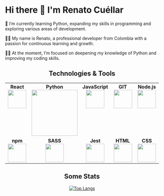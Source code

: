 <h1>Hi there 👋 I'm Renato Cuéllar</h1>

<p>🌱 I’m currently learning Python, expanding my skills in programming and exploring various areas of development.</p>

<p>🧑‍🚀 My name is Renato, a professional developer from Colombia with a passion for continuous learning and growth.</p>

<p>🧑‍💻 At the moment, I’m focused on deepening my knowledge of Python and improving my coding skills.</p>
    
<h2 align="center">Technologies & Tools</h2>

<section>
    <table width="420px" align="center">
        <tbody>
            <tr valign="top">
                <td width="100px" align="center">
                <span><strong>React</strong></span><br>
                <img height=60 src="https://cdn.jsdelivr.net/gh/devicons/devicon/icons/react/react-original.svg" />
                </td>
                <td width="100px" align="center">
                <span><strong>Python</strong></span><br>
                <img height=150 src="https://renatocuellar.com/wp-content/uploads/2024/11/python-svgrepo-com.svg" />
                </td>
                <td width="100px" align="center">
                <span><strong>JavaScript</strong></span><br>
                <img height=60 src="https://cdn.jsdelivr.net/gh/devicons/devicon/icons/javascript/javascript-original.svg">
                </td>
                <td width="100px" align="center">
                <span><strong>GIT</strong></span><br>
                <img height=60 src="https://cdn.jsdelivr.net/gh/devicons/devicon/icons/git/git-original.svg">
                </td>
                <td width="100px" align="center">
                <span><strong>Node.js</strong></span><br>
                <img height=60 src="https://cdn.jsdelivr.net/gh/devicons/devicon/icons/nodejs/nodejs-original.svg">
                </td>
            </tr>
            <tr valign="bottom">
                <td width="100px" align="center">
                <span><strong>npm</strong></span><br>
                <img height=60 src="https://cdn.jsdelivr.net/gh/devicons/devicon/icons/npm/npm-original-wordmark.svg">
                </td>
                <td width="100px" align="center">
                <span><strong>SASS</strong></span><br>
                <img height=60 src="https://cdn.jsdelivr.net/gh/devicons/devicon/icons/sass/sass-original.svg">
                </td>
                <td width="100px" align="center">
                <span><strong>Jest</strong></span><br>
                <img height=60 src="https://cdn.jsdelivr.net/gh/devicons/devicon/icons/jest/jest-plain.svg" />
                </td>
                <td width="100px" align="center">
                <span><strong>HTML</strong></span><br>
                <img height=60 src="https://cdn.jsdelivr.net/gh/devicons/devicon/icons/html5/html5-original.svg">
                </td>
                <td width="100px" align="center">
                <span><strong>CSS</strong></span><br>
                <img height=60 src="https://cdn.jsdelivr.net/gh/devicons/devicon/icons/css3/css3-original.svg">
                </td>
         </tr>
        </tbody>
    </table>
</section>
<section align="center">
<h2>Some Stats</h2>

[![Top Langs](https://github-readme-stats.vercel.app/api/top-langs/?username=renatocuellar&layout=compact&theme=dark)](https://github.com/renatocuellar/github-readme-stats)
    
<section>

